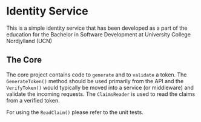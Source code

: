 # Identity Service
This is a simple identity service that has been developed as a part of the education for the Bachelor in Software Development at University College Nordjylland (UCN)

## The Core
The core project contains code to `generate` and to `validate` a token. The `GenerateToken()` method should be used primarily from the API and the `VerifyToken()` would typically be moved into a service (or middleware) and validate the incoming requests. The `ClaimsReader` is used to read the claims from a verified token.

For using the `ReadClaim()` please refer to the unit tests.
